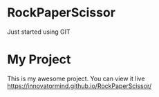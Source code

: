 # RockPaperScissor
Just started using GIT
# My Project
This is my awesome project. You can view it live 
https://innovatormind.github.io/RockPaperScissor/
